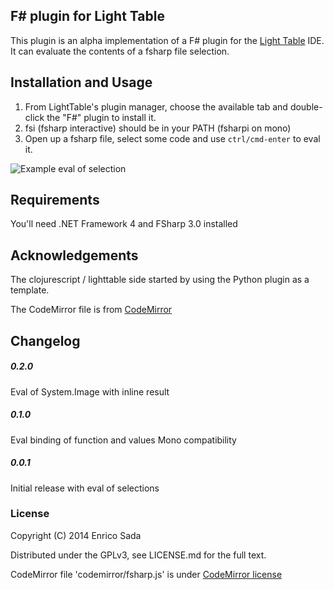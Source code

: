 ## F# plugin for Light Table

This plugin is an alpha implementation of a F# plugin for the [Light Table](http://www.lighttable.com) IDE.  It can evaluate the contents of a fsharp file selection.

## Installation and Usage

1.  From LightTable's plugin manager, choose the available tab and double-click the "F#" plugin to install it.
2.  fsi (fsharp interactive) should be in your PATH (fsharpi on mono)
4.  Open up a fsharp file, select some code and use `ctrl/cmd-enter` to eval it.

![Example eval of selection](https://raw.github.com/wiki/enricosada/LightTable-FSharp/images/example-eval-selection.gif)

## Requirements

You'll need .NET Framework 4 and FSharp 3.0 installed

## Acknowledgements

The clojurescript / lighttable side started by using the Python plugin as a template.

The CodeMirror file is from [CodeMirror](https://github.com/marijnh/CodeMirror)

## Changelog

#####  0.2.0

Eval of System.Image with inline result

#####  0.1.0

Eval binding of function and values
Mono compatibility

#####  0.0.1

Initial release with eval of selections

### License

Copyright (C) 2014 Enrico Sada

Distributed under the GPLv3, see LICENSE.md for the full text.

CodeMirror file 'codemirror/fsharp.js' is under [CodeMirror license](https://github.com/marijnh/CodeMirror/blob/master/LICENSE)
